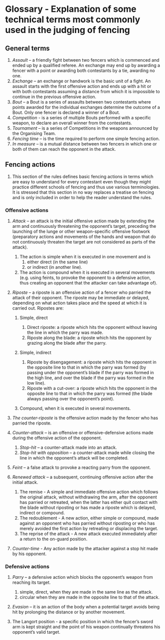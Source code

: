# Glossary - Explanation of some technical terms most commonly used in the judging of fencing

## General terms

1. *Assault* – a friendly fight between two fencers which is commenced
   and ended up by a qualified referee. An exchange may end up by
   awarding a fencer with a point or awarding both contestants by a tie,
   awarding no one.
2. *Exchange* – an exchange or handwork is the basic unit of a fight. An
   assault starts with the first offensive action and ends up with a hit
   or with both contestants assuming a distance from which it is
   impossible to continue in the previous offensive action.
3. *Bout* – a Bout is a series of assaults between two contestants where
   points awarded for the individual exchanges determine the outcome of
   a Bout. Only one fencer is declared a winner of a Bout.
4. *Competition* - is a series of multiple Bouts performed with a
   specific weapon, to declare an overall winner from the contestants.
5. *Tournament* – is a series of Competitions in the weapons announced
   by the Organising Team.
6. *Fencing time* – is the time required to perform one simple fencing
   action.
7. *In measure* – is a mutual distance between two fencers in which one
   or both of them can reach the opponent in the attack.

## Fencing actions

1. This section of the rules defines basic fencing actions in terms
   which are easy to understand for every contestant even though they
   might practice different schools of fencing and thus use various
   terminologies. It is stressed that this section in no way replaces a
   treatise on fencing and is only included in order to help the reader
   understand the rules.

### Offensive actions

1.  *Attack* – an attack is the initial offensive action made by
    extending the arm and continuously threatening the opponent’s
    target, preceding the launching of the lunge or other
    weapon-specific offensive footwork (preparatory actions and
    movements of the hands and weapon that do not continuously threaten
    the target are not considered as parts of the attack).
    1. The action is simple when it is executed in one movement and is
       1. either direct (in the same line)
       2. or indirect (in another line).
    2. The action is compound when it is executed in several movements
       (e.g. using feints, to provoke the opponent to a defensive
       action, thus creating an opponent that the attacker can take
       advantage of).

2.  *Riposte* – a riposte is an offensive action of a fencer who parried
    the attack of their opponent. The riposte may be immediate or
    delayed, depending on what action takes place and the speed at which
    it is carried out. Ripostes are:

    1. Simple, direct
       1. Direct riposte: a riposte which hits the opponent without
          leaving the line in which the parry was made.
       2. Riposte along the blade: a riposte which hits the opponent by
          grazing along the blade after the parry.

    2. Simple, indirect
       1. Riposte by disengagement: a riposte which hits the opponent in
          the opposite line to that in which the parry was formed (by
          passing under the opponent’s blade if the parry was formed in
          the high line, and over the blade if the parry was formed in
          the low line).
       2. Riposte with a cut-over: a riposte which hits the opponent in
          the opposite line to that in which the parry was formed (the
          blade always passing over the opponent’s point).

    3. Compound, when it is executed in several movements.

3.  *The counter-riposte* is the offensive action made by the fencer who
    has parried the riposte.

4. *Counter-attack* – is an offensive or offensive-defensive actions
    made during the offensive action of the opponent.
    1. *Stop-hit* – a counter-attack made into an attack.
    2. *Stop-hit with opposition* – a counter-attack made while closing
       the line in which the opponent’s attack will be completed.

5.  *Feint* – a false attack to provoke a reacting parry from the
    opponent.

6.  *Renewed attack* – a subsequent, continuing offensive action after
    the initial attack.
    1. The remise - A simple and immediate offensive action which
       follows the original attack, without withdrawing the arm, after
       the opponent has parried or retreated, when the latter has either
       quit contact with the blade without riposting or has made a
       riposte which is delayed, indirect or compound.
    2. The redoublement - A new action, either simple or compound, made
       against an opponent who has parried without riposting or who has
       merely avoided the first action by retreating or displacing the
       target.
    3. The reprise of the attack - A new attack executed immediately
       after a return to the on-guard position.

7.  *Counter-time* - Any action made by the attacker against a stop hit
    made by his opponent.

### Defensive actions

1. *Parry* – a defensive action which blocks the opponent’s weapon from
   reaching its target.
   1. simple, direct, when they are made in the same line as the attack.
   2. circular when they are made in the opposite line to that of the
      attack.

2. *Evasion* – it is an action of the body when a potential target
   avoids being hit by prolonging the distance or by another movement.

3. The Langort position - a specific position in which the fencer’s sword arm is kept straight and the point of his weapon continually threatens his opponent’s valid target.
